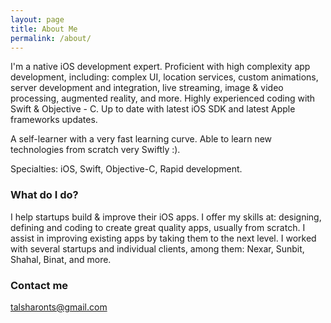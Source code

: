 ```yaml
---
layout: page
title: About Me
permalink: /about/
---
```


I'm a native iOS development expert. Proficient with high complexity app development, including: complex UI, location services, custom animations, server development and integration, live streaming, image & video processing, augmented reality, and more. Highly experienced coding with Swift & Objective - C. Up to date with latest iOS SDK and latest Apple frameworks updates.

A self-learner with a very fast learning curve. Able to learn new technologies from scratch very Swiftly :).

Specialties: iOS, Swift, Objective-C, Rapid development. 

### What do I do?

I help startups build & improve their iOS apps. I offer my skills at: designing, defining and coding to create great quality apps, usually from scratch. I assist in improving existing apps by taking them to the next level. I worked with several startups and individual clients, among them: Nexar, Sunbit, Shahal, Binat, and more.

### Contact me

[talsharonts@gmail.com](mailto:talsharonts@gmail.com)
